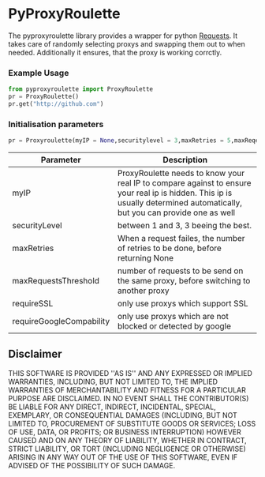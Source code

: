 # PyProxyRoulette
The pyproxyroulette library provides a wrapper for python [Requests](http://docs.python-requests.org/en/master/). It takes care of randomly selecting proxys and swapping them out to when needed. Additionally it ensures, that the proxy is working corrctly.

### Example Usage
```python
from pyproxyroulette import ProxyRoulette
pr = ProxyRoulette()
pr.get("http://github.com")
```
### Initialisation parameters
```python
pr = Proxyroulette(myIP = None,securitylevel = 3,maxRetries = 5,maxReqestsThreshold = 100,requireSSL = False,requireGoogleCompatibility = False):
```
| Parameter | Description |
| --------- | ----------- |
| myIP | ProxyRoulette needs to know your real IP to compare against to ensure your real ip is hidden. This ip is usually determined automatically, but you can provide one as well |
| securityLevel | between 1 and 3, 3 beeing the best. |
| maxRetries | When a request failes, the number of retries to be done, before returning None |
| maxRequestsThreshold | number of requests to be send on the same proxy, before switching to another proxy |
| requireSSL | only use proxys which support SSL |
| requireGoogleCompability | only use proxys which are not blocked or detected by google |

## Disclaimer
THIS SOFTWARE IS PROVIDED ''AS IS'' AND ANY EXPRESSED OR IMPLIED WARRANTIES, INCLUDING, BUT NOT LIMITED TO, THE IMPLIED WARRANTIES OF MERCHANTABILITY AND FITNESS FOR A PARTICULAR PURPOSE ARE DISCLAIMED. IN NO EVENT SHALL THE CONTRIBUTOR(S) BE LIABLE FOR ANY DIRECT, INDIRECT, INCIDENTAL, SPECIAL, EXEMPLARY, OR CONSEQUENTIAL DAMAGES (INCLUDING, BUT NOT LIMITED TO, PROCUREMENT OF SUBSTITUTE GOODS OR SERVICES; LOSS OF USE, DATA, OR PROFITS; OR BUSINESS INTERRUPTION) HOWEVER CAUSED AND ON ANY THEORY OF LIABILITY, WHETHER IN CONTRACT, STRICT LIABILITY, OR TORT (INCLUDING NEGLIGENCE OR OTHERWISE) ARISING IN ANY WAY OUT OF THE USE OF THIS SOFTWARE, EVEN IF ADVISED OF THE POSSIBILITY OF SUCH DAMAGE.
